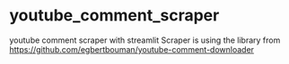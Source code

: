 # youtube_comment_scraper
youtube comment scraper with streamlit
Scraper is using the library from https://github.com/egbertbouman/youtube-comment-downloader
